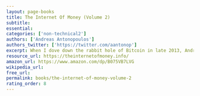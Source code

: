 ```yaml
---
layout: page-books
title: The Internet Of Money (Volume 2)
subtitle: 
essential: 
categories: ['non-technical2']
authors: ['Andreas Antonopoulos']
authors_twitter: ['https://twitter.com/aantonop']
excerpt: When I dove down the rabbit hole of Bitcoin in late 2013, Andreas’ YouTube talks and podcasts pulled me further in, and this book is a compilation of these entertaining and informative talks. The source videos are well worth watching, and this book is a good complement to them.
resource_url: https://theinternetofmoney.info/
amazon_url: https://www.amazon.com/dp/B075VB7LVG
wikipedia_url: 
free_url: 
permalink: books/the-internet-of-money-volume-2
rating_order: 8
---
```

